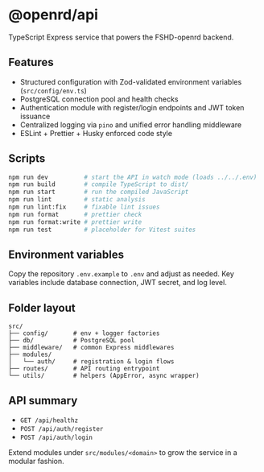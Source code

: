 # @openrd/api

TypeScript Express service that powers the FSHD-openrd backend.

## Features

- Structured configuration with Zod-validated environment variables (`src/config/env.ts`)
- PostgreSQL connection pool and health checks
- Authentication module with register/login endpoints and JWT token issuance
- Centralized logging via `pino` and unified error handling middleware
- ESLint + Prettier + Husky enforced code style

## Scripts

```bash
npm run dev          # start the API in watch mode (loads ../../.env)
npm run build        # compile TypeScript to dist/
npm run start        # run the compiled JavaScript
npm run lint         # static analysis
npm run lint:fix     # fixable lint issues
npm run format       # prettier check
npm run format:write # prettier write
npm run test         # placeholder for Vitest suites
```

## Environment variables

Copy the repository `.env.example` to `.env` and adjust as needed. Key variables include database connection, JWT secret, and log level.

## Folder layout

```
src/
├── config/       # env + logger factories
├── db/           # PostgreSQL pool
├── middleware/   # common Express middlewares
├── modules/
│   └── auth/     # registration & login flows
├── routes/       # API routing entrypoint
└── utils/        # helpers (AppError, async wrapper)
```

## API summary

- `GET /api/healthz`
- `POST /api/auth/register`
- `POST /api/auth/login`

Extend modules under `src/modules/<domain>` to grow the service in a modular fashion.
